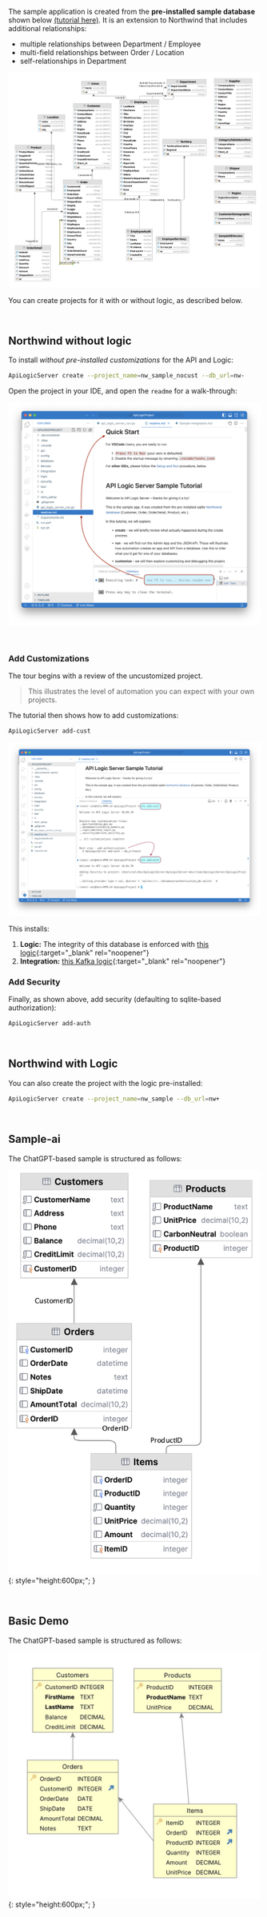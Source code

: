 The sample application is created from the **pre-installed sample database** shown below [(tutorial here)](Tutorial.md).  It is an extension to Northwind that includes additional relationships:

* multiple relationships between Department / Employee
* multi-field relationships between Order / Location
* self-relationships in Department

![Sample Database](images/model/sample-database.png)

You can create projects for it with or without logic, as described below.

&nbsp;

## Northwind without logic

To install _without pre-installed customizations_ for the API and Logic:

```bash
ApiLogicServer create --project_name=nw_sample_nocust --db_url=nw-
```
Open the project in your IDE, and open the `readme` for a walk-through:

![Tutorial Welcome](images/tutorial/welcome.png)

&nbsp;

### Add Customizations

The tour begins with a review of the uncustomized project.  

> This illustrates the level of automation you can expect with your own projects.

The tutorial then shows how to add customizations:

```bash
ApiLogicServer add-cust
```

![sample-customize](images/model/sample-customize.png)

This installs:

1. **Logic:** The integrity of this database is enforced with [this logic](Logic-Why.md#solution-rules-are-an-executable-design){:target="_blank" rel="noopener"}
2. **Integration:** [this Kafka logic](Sample-Integration.md){:target="_blank" rel="noopener"}

### Add Security

Finally, as shown above, add security (defaulting to sqlite-based authorization):

```bash
ApiLogicServer add-auth
```

&nbsp;

## Northwind with Logic

You can also create the project with the logic pre-installed:

```bash
ApiLogicServer create --project_name=nw_sample --db_url=nw+
```
&nbsp;

## Sample-ai

The ChatGPT-based sample is structured as follows:

![Sample-ai Database](images/sample-ai/db-diagram.png){: style="height:600px;";  }

&nbsp;

## Basic Demo

The ChatGPT-based sample is structured as follows:

![Sample-ai Database](images/basic_demo/basic_demo_data_model.jpeg){: style="height:600px;";  }



